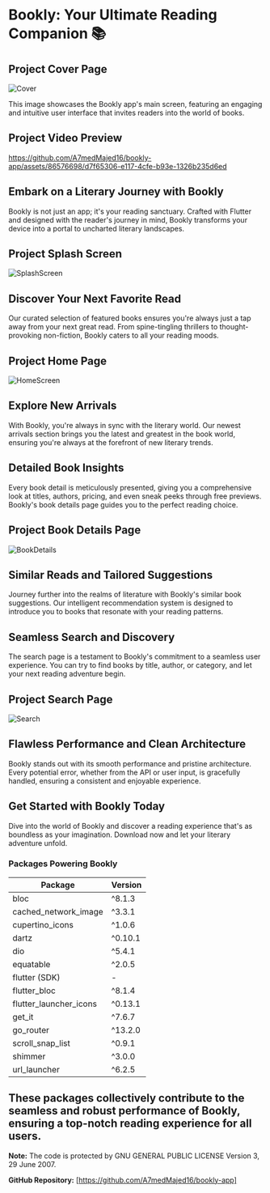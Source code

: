 # Bookly: Your Ultimate Reading Companion 📚

## Project Cover Page

![Cover](https://github.com/A7medMajed16/bookly-app/assets/86576698/ecaea6e5-33a0-451e-bad1-63cf1f7c383a)

This image showcases the Bookly app's main screen, featuring an engaging and intuitive user interface that invites readers into the world of books.

## Project Video Preview 


https://github.com/A7medMajed16/bookly-app/assets/86576698/d7f65306-e117-4cfe-b93e-1326b235d6ed


## Embark on a Literary Journey with Bookly
Bookly is not just an app; it's your reading sanctuary. Crafted with Flutter and designed with the reader's journey in mind, Bookly transforms your device into a portal to uncharted literary landscapes. 

## Project Splash Screen

![SplashScreen](https://github.com/A7medMajed16/bookly-app/assets/86576698/512f29bd-75b3-4132-878f-1498659bf6b4)

## Discover Your Next Favorite Read
Our curated selection of featured books ensures you're always just a tap away from your next great read. From spine-tingling thrillers to thought-provoking non-fiction, Bookly caters to all your reading moods.

## Project Home Page

![HomeScreen](https://github.com/A7medMajed16/bookly-app/assets/86576698/5e5fff3d-51c1-46ec-8350-439043365485)

## Explore New Arrivals
With Bookly, you're always in sync with the literary world. Our newest arrivals section brings you the latest and greatest in the book world, ensuring you're always at the forefront of new literary trends.

## Detailed Book Insights
Every book detail is meticulously presented, giving you a comprehensive look at titles, authors, pricing, and even sneak peeks through free previews. Bookly's book details page guides you to the perfect reading choice.

## Project Book Details Page

![BookDetails](https://github.com/A7medMajed16/bookly-app/assets/86576698/16b40d67-a4e9-40b4-8e07-5743f77fd57d)

## Similar Reads and Tailored Suggestions
Journey further into the realms of literature with Bookly's similar book suggestions. Our intelligent recommendation system is designed to introduce you to books that resonate with your reading patterns.

## Seamless Search and Discovery
The search page is a testament to Bookly's commitment to a seamless user experience. You can try to find books by title, author, or category, and let your next reading adventure begin.

## Project Search Page

![Search](https://github.com/A7medMajed16/bookly-app/assets/86576698/99a5b231-cd7a-485b-a6ad-47ebb1adc888)

## Flawless Performance and Clean Architecture
Bookly stands out with its smooth performance and pristine architecture. Every potential error, whether from the API or user input, is gracefully handled, ensuring a consistent and enjoyable experience.

## Get Started with Bookly Today
Dive into the world of Bookly and discover a reading experience that's as boundless as your imagination. Download now and let your literary adventure unfold.

### Packages Powering Bookly

| Package                  | Version |
|--------------------------|---------|
| bloc                     | ^8.1.3  |
| cached_network_image     | ^3.3.1  |
| cupertino_icons          | ^1.0.6  |
| dartz                    | ^0.10.1 |
| dio                      | ^5.4.1  |
| equatable                | ^2.0.5  |
| flutter (SDK)            | -       |
| flutter_bloc             | ^8.1.4  |
| flutter_launcher_icons   | ^0.13.1 |
| get_it                   | ^7.6.7  |
| go_router                | ^13.2.0 |
| scroll_snap_list         | ^0.9.1  |
| shimmer                  | ^3.0.0  |
| url_launcher             | ^6.2.5  |

These packages collectively contribute to the seamless and robust performance of Bookly, ensuring a top-notch reading experience for all users.
---

**Note:** The code is protected by GNU GENERAL PUBLIC LICENSE Version 3, 29 June 2007.

**GitHub Repository:** [https://github.com/A7medMajed16/bookly-app]

